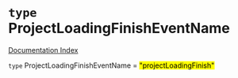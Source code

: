 # `type` ProjectLoadingFinishEventName

[Documentation Index](../README.md)

`type` ProjectLoadingFinishEventName = <mark>"projectLoadingFinish"</mark>